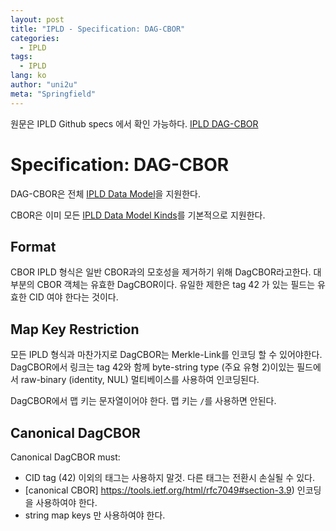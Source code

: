 ```yaml
---
layout: post
title: "IPLD - Specification: DAG-CBOR"
categories:
  - IPLD
tags:
  - IPLD
lang: ko
author: "uni2u"
meta: "Springfield"
---
```


원문은 IPLD Github specs 에서 확인 가능하다. [IPLD DAG-CBOR](https://github.com/ipld/specs/blob/master/block-layer/codecs/DAG-CBOR.md)

# Specification: DAG-CBOR

DAG-CBOR은 전체 [IPLD Data Model]()을 지원한다.

CBOR은 이미 모든 [IPLD Data Model Kinds]()를 기본적으로 지원한다.

## Format

CBOR IPLD 형식은 일반 CBOR과의 모호성을 제거하기 위해 DagCBOR라고한다. 대부분의 CBOR 객체는 유효한 DagCBOR이다. 유일한 제한은 tag 42 가 있는 필드는 유효한 CID 여야 한다는 것이다.

## Map Key Restriction

모든 IPLD 형식과 마찬가지로 DagCBOR는 Merkle-Link를 인코딩 할 수 있어야한다. DagCBOR에서 링크는 tag 42와 함께 byte-string type (주요 유형 2)이있는 필드에서 raw-binary (identity, NUL) 멀티베이스를 사용하여 인코딩된다.

DagCBOR에서 맵 키는 문자열이어야 한다. 맵 키는 `/`를 사용하면 안된다.

## Canonical DagCBOR

Canonical DagCBOR must:

- CID tag (42) 이외의 태그는 사용하지 말것. 다른 태그는 전환시 손실될 수 있다.
- [canonical CBOR] https://tools.ietf.org/html/rfc7049#section-3.9) 인코딩을 사용하여야 한다.
- string map keys 만 사용하여야 한다.
